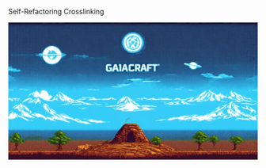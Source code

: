 Self-Refactoring Crosslinking

![Gaiacraft](gaiacraft.webp)

<!--
![](retro-01.jpg)
![](retro-02.jpg)
![](retro-03.jpg)
![](retro-04.jpg)
![](retro-05.jpg)
![](retro-06.jpg)
![](retro-07.jpg)
![](retro-08.jpg)
![](retro-09.jpg)
![](retro-10.jpg)
![](retro-11.jpg)
![](retro-12.jpg)
![](retro-13.jpg)
![](retro-14.jpg)
![](retro-15.jpg)
![](retro-16.jpg)
-->
